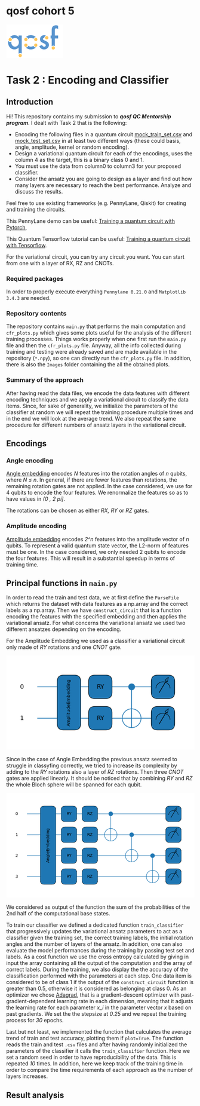 # qosf cohort 5 

<p>
  <a href="" target="_blank"><img src="https://github.com/fran-scala/qosf-c5-task2/blob/7be030043a89a70ba63dfeae95a818950bac6975/qosf_logo.png?raw=True" width="30%"/> </a>
</p>

# Task 2 : Encoding and Classifier

## Introduction

Hi! This repository contains my submission to ***qosf QC Mentorship program***. I dealt with Task 2 that is the following:


- Encoding the following files in a quantum circuit [mock_train_set.csv](https://drive.google.com/file/d/1PIcC1mJ_xi4u1-2gxyoStg2Rg_joSBIB/view?usp=sharing) and [mock_test_set.csv](https://drive.google.com/file/d/1aapYE69pTeNHZ6u-qKAoLfd1HWZVWPlB/view?usp=sharing) in at least two different ways (these could basis, angle, amplitude, kernel or random encoding).
- Design a variational quantum circuit for each of the encodings, uses the column 4 as the target, this is a binary class 0 and 1.
- You must use the data from column0 to column3 for your proposed classifier.
- Consider the ansatz you are going to design as a layer and find out how many layers are
necessary to reach the best performance. Analyze and discuss the results.

Feel free to use existing frameworks (e.g. PennyLane, Qiskit) for creating and training the circuits.

This PennyLane demo can be useful: [Training a quantum circuit with Pytorch](https://pennylane.ai/qml/demos/tutorial_state_preparation.html),

This Quantum Tensorflow tutorial can be useful: [Training a quantum circuit with Tensorflow](https://www.tensorflow.org/quantum/tutorials/mnist).

For the variational circuit, you can try any circuit you want. You can start from one with a layer of RX, RZ and CNOTs.

### Required packages

In order to properly execute everything `Pennylane 0.21.0` and `Matplotlib 3.4.3` are needed.    

### Repository contents

The repository contains `main.py` that performs the main computation and `cfr_plots.py` which gives some plots useful for the analysis of the different training processes. Things works properly when one first run the `main.py` file and then the `cfr_plots.py` file. Anyway, all the info collected during training and testing were already saved and are made available in the repository (`*.npy`), so one can directly run the `cfr_plots.py` file. In addition, there is also the `Images` folder containing the all the obtained plots.

### Summary of the approach

After having read the data files, we encode the data features with different encoding techniques and we apply a variational circuit to classify the data items. Since, for sake of generality, we initialize the parameters of the classifier at random we will repeat the training procedure multiple times and in the end we will look at the average trend. We also repeat the same procedure for different numbers of ansatz layers in the variational circuit.

## Encodings

### Angle encoding
[Angle embedding](https://pennylane.readthedocs.io/en/stable/code/api/pennylane.AngleEmbedding.html) encodes *N* features into the rotation angles of *n* qubits, where *N ≤ n*. In general, if there are fewer features than rotations, the remaining rotation gates are not applied. In the case considered, we use for 4 qubits to encode the four features. We renormalize the features so as to have values in *(0 , 2 pi]*.

The rotations can be chosen as either *RX, RY* or *RZ* gates.


### Amplitude encoding

[Amplitude embedding](https://pennylane.readthedocs.io/en/stable/code/api/pennylane.AmplitudeEmbedding.html) encodes *2^n* features into the amplitude vector of *n* qubits. To represent a valid quantum state vector, the L2-norm of features must be one.  In the case considered, we only needed 2 qubits to encode the four features. This will result in a substantial speedup in terms of training time.

## Principal functions in `main.py`

In order to read the train and test data, we at first define the `ParseFile` which returns the dataset with data features as a np.array and the correct labels as a np.array. Then we have `construct_circuit` that is a function encoding the features with the specified embedding and then applies the variational ansatz. For what concerns the variational ansatz we used two different ansatzes depending on the encoding. 

For the Amplitude Embedding we used as a classifier a variational circuit only made of *RY* rotations and one *CNOT* gate.

![amp_emb+ansatz](https://github.com/fran-scala/qosf-c5-task2/blob/f243e75a9cb24f5e0430e7df7025ac889eea1873/Images/circuit_amp_emb.png?raw=True)

Since in the case of Angle Embedding the previous ansatz seemed to struggle in classyfing correctly, we tried to increase its complexity by adding to the *RY* rotations also a layer of *RZ* rotations. Then three *CNOT* gates are applied linearly. It should be noticed that by combining *RY* and *RZ* the whole Bloch sphere will be spanned for each qubit.

![ang_emb+ansatz](https://github.com/fran-scala/qosf-c5-task2/blob/f243e75a9cb24f5e0430e7df7025ac889eea1873/Images/circuit_ang_emb.png?raw=True)

We considered as output of the function the sum of the probabilities of the 2nd half of the computational base states.

To train our classifier we defined a dedicated function `train_classifier` that progressively updates the variational ansatz parameters to act as a classifier given the training set, the correct training labels, the initial rotation angles and the number of layers of the ansatz. In addition, one can also evaluate the model performances during the training by passing test set and labels. As a cost function we use the cross entropy calculated by giving in input the array containing all the output of the computation and the array of correct labels. During the training, we also display the the accuracy of the classification performed with the parameters at each step. One data item is considered to be of class 1 if the output of the `construct_circuit` function is greater than 0.5, otherwise it is considered as belonging at class 0. As an optimizer we chose [Adagrad](https://pennylane.readthedocs.io/en/stable/code/api/pennylane.AdagradOptimizer.html), that is a gradient-descent optimizer with past-gradient-dependent learning rate in each dimension, meaning that it adjusts the learning rate for each parameter *x_i* in the parameter vector *x* based on past gradients. We set the the stepsize at *0.25* and we repeat the training process for *30* epochs.

Last but not least, we implemented the function that calculates the average trend of train and test accuracy, plotting them if `plot=True`. The function reads the train and test `.csv` files and after having randomly initialized the parameters of the classifier it calls the `train_classifier` function. Here we set a random seed in order to have reproducibility of the data. This is repeated *10* times. In addition, here we keep track of the training time in order to compare the time requirements of each approach as the number of layers increases.

## Result analysis




